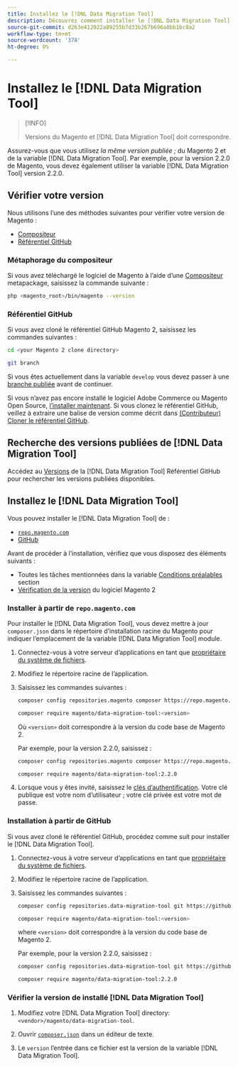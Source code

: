 ```yaml
---
title: Installez le [!DNL Data Migration Tool]
description: Découvrez comment installer le [!DNL Data Migration Tool] pour transférer des données entre le Magento 1 et le Magento 2.
source-git-commit: d263e412022a89255b7d33b267b696a8bb1bc8a2
workflow-type: tm+mt
source-wordcount: '378'
ht-degree: 0%

---
```



# Installez le [!DNL Data Migration Tool]

>[!INFO]
>
>Versions du Magento et [!DNL Data Migration Tool] doit correspondre.


Assurez-vous que vous utilisez *la même version publiée ;* du Magento 2 et de la variable [!DNL Data Migration Tool]. Par exemple, pour la version 2.2.0 de Magento, vous devez également utiliser la variable [!DNL Data Migration Tool] version 2.2.0.

## Vérifier votre version

Nous utilisons l’une des méthodes suivantes pour vérifier votre version de Magento :

- [Compositeur](#composer-metapackage)
- [Référentiel GitHub](#github-repository)

### Métaphorage du compositeur

Si vous avez téléchargé le logiciel de Magento à l’aide d’une [Compositeur](https://glossary.magento.com/composer) metapackage, saisissez la commande suivante :

```bash
php <magento_root>/bin/magento --version
```

### Référentiel GitHub

Si vous avez cloné le référentiel GitHub Magento 2, saisissez les commandes suivantes :

```bash
cd <your Magento 2 clone directory>
```

```bash
git branch
```

Si vous êtes actuellement dans la variable `develop` vous devez passer à une [branche publiée](https://developer.adobe.com/commerce/contributor/guides/install/change-version/) avant de continuer.

Si vous n’avez pas encore installé le logiciel Adobe Commerce ou Magento Open Source, [l’installer maintenant](../../installation/prerequisites/commerce.md).
Si vous clonez le référentiel GitHub, veillez à extraire une balise de version comme décrit dans [(Contributeur) Cloner le référentiel GitHub](https://developer.adobe.com/commerce/contributor/guides/install/clone-repository/).

## Recherche des versions publiées de [!DNL Data Migration Tool]

Accédez au [Versions](https://github.com/magento/data-migration-tool/releases) de la [!DNL Data Migration Tool] Référentiel GitHub pour rechercher les versions publiées disponibles.

## Installez le [!DNL Data Migration Tool]

Vous pouvez installer le [!DNL Data Migration Tool] de :

- [`repo.magento.com`](#install-from-repomagentocom)
- [GitHub](#install-from-github)

Avant de procéder à l’installation, vérifiez que vous disposez des éléments suivants :

- Toutes les tâches mentionnées dans la variable [Conditions préalables](prerequisites.md) section
- [Vérification de la version](install.md#check-your-version) du logiciel Magento 2

### Installer à partir de `repo.magento.com`

Pour installer le [!DNL Data Migration Tool], vous devez mettre à jour `composer.json` dans le répertoire d’installation racine du Magento pour indiquer l’emplacement de la variable [!DNL Data Migration Tool] module.

1. Connectez-vous à votre serveur d’applications en tant que [propriétaire du système de fichiers](../../installation/prerequisites/file-system/overview.md).
1. Modifiez le répertoire racine de l’application.
1. Saisissez les commandes suivantes :

   ```bash
   composer config repositories.magento composer https://repo.magento.com
   ```

   ```bash
   composer require magento/data-migration-tool:<version>
   ```

   Où `<version>` doit correspondre à la version du code base de Magento 2.

   Par exemple, pour la version 2.2.0, saisissez :

   ```bash
   composer config repositories.magento composer https://repo.magento.com
   ```

   ```bash
   composer require magento/data-migration-tool:2.2.0
   ```

1. Lorsque vous y êtes invité, saisissez le [clés d’authentification](../../installation/prerequisites/authentication-keys.md). Votre clé publique est votre nom d’utilisateur ; votre clé privée est votre mot de passe.

### Installation à partir de GitHub

Si vous avez cloné le référentiel GitHub, procédez comme suit pour installer le [!DNL Data Migration Tool].

1. Connectez-vous à votre serveur d’applications en tant que [propriétaire du système de fichiers](../../installation/prerequisites/file-system/overview.md).
1. Modifiez le répertoire racine de l’application.
1. Saisissez les commandes suivantes :

   ```bash
   composer config repositories.data-migration-tool git https://github.com/magento/data-migration-tool
   ```

   ```bash
   composer require magento/data-migration-tool:<version>
   ```

   where `<version>` doit correspondre à la version du code base de Magento 2.

   Par exemple, pour la version 2.2.0, saisissez :

   ```bash
   composer config repositories.data-migration-tool git https://github.com/magento/data-migration-tool
   ```

   ```bash
   composer require magento/data-migration-tool:2.2.0
   ```

### Vérifier la version de installé [!DNL Data Migration Tool]

1. Modifiez votre [!DNL Data Migration Tool] directory: `<vendor>/magento/data-migration-tool`.

1. Ouvrir [`composer.json`](https://github.com/magento/data-migration-tool/blob/2.4/composer.json) dans un éditeur de texte.

1. Le `version` l’entrée dans ce fichier est la version de la variable [!DNL Data Migration Tool].
